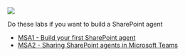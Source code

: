 <div class="cc-lab-toc msa-path">
  <img src="/copilot-camp/assets/images/path-icons/MSA-path-heading.png"></img>
  <div>
    <p>Do these labs if you want to build a SharePoint agent</p>
    <ul>
      <li><a href="/copilot-camp/pages/make/sharepoint-agents/01-first-agent/">MSA1 - Build your first SharePoint agent</a></li>
      <li><a href="/copilot-camp/pages/make/sharepoint-agents/02-sharing-agents/">MSA2 - Sharing SharePoint agents in Microsoft Teams</a></li>
    </ul>
  </div>
</div>

<script>
(() => {

// This script decorates the table of contents with a "you are here" indicator.
const toc = document.getElementsByClassName('cc-lab-toc');
for (const div of toc) {
    const lis = div.querySelectorAll('li');
    for (const li of lis) {
        const anchor = li.querySelector('a');
        if (location.href.includes(anchor.href)) {
            const span = document.createElement("span");
            span.innerHTML = "YOU&nbsp;ARE&nbsp;HERE";
            li.appendChild(span);
        }
    }    
}
})();
</script>


